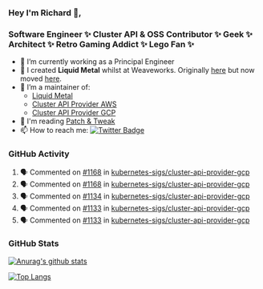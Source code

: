 ### Hey I'm Richard 👋, 

<h3 align="left">Software Engineer ✨ Cluster API & OSS Contributor ✨ Geek ✨ Architect ✨ Retro Gaming Addict ✨ Lego Fan ✨</h3>

- 🔭 I’m currently working as a Principal Engineer
- 📯 I created **Liquid Metal** whilst at Weaveworks. Originally [here](https://github.com/weaveworks-liquidmetal) but now moved [here](https://github.com/liquidmetal-dev).
- 👯 I’m a maintainer of:
  -  [Liquid Metal](https://github.com/liquidmetal-dev)
  -  [Cluster API Provider AWS](https://github.com/kubernetes-sigs/cluster-api-provider-aws)
  -  [Cluster API Provider GCP](https://github.com/kubernetes-sigs/cluster-api-provider-gcp)
- 💬 I'm reading [Patch & Tweak](https://bjooks.com/products/patch-tweak-exploring-modular-synthesis)
- 📫 How to reach me: [![Twitter Badge](https://img.shields.io/badge/-@fruit_case-00acee?style=flat&logo=Twitter&logoColor=white)](https://twitter.com/intent/follow?screen_name=fruit_case "Follow on Twitter")

### GitHub Activity 

<!--START_SECTION:activity-->
1. 🗣 Commented on [#1168](https://github.com/kubernetes-sigs/cluster-api-provider-gcp/issues/1168#issuecomment-2462818109) in [kubernetes-sigs/cluster-api-provider-gcp](https://github.com/kubernetes-sigs/cluster-api-provider-gcp)
2. 🗣 Commented on [#1168](https://github.com/kubernetes-sigs/cluster-api-provider-gcp/issues/1168#issuecomment-2462816122) in [kubernetes-sigs/cluster-api-provider-gcp](https://github.com/kubernetes-sigs/cluster-api-provider-gcp)
3. 🗣 Commented on [#1134](https://github.com/kubernetes-sigs/cluster-api-provider-gcp/pull/1134#issuecomment-2462809640) in [kubernetes-sigs/cluster-api-provider-gcp](https://github.com/kubernetes-sigs/cluster-api-provider-gcp)
4. 🗣 Commented on [#1133](https://github.com/kubernetes-sigs/cluster-api-provider-gcp/pull/1133#issuecomment-2462808521) in [kubernetes-sigs/cluster-api-provider-gcp](https://github.com/kubernetes-sigs/cluster-api-provider-gcp)
5. 🗣 Commented on [#1133](https://github.com/kubernetes-sigs/cluster-api-provider-gcp/pull/1133#issuecomment-2462807361) in [kubernetes-sigs/cluster-api-provider-gcp](https://github.com/kubernetes-sigs/cluster-api-provider-gcp)
<!--END_SECTION:activity-->

### GitHub Stats

[![Anurag's github stats](https://github-readme-stats.vercel.app/api?username=richardcase&count_private=true&show_icons=true)](https://github.com/anuraghazra/github-readme-stats)

[![Top Langs](https://github-readme-stats.vercel.app/api/top-langs/?username=richardcase&hide=html&layout=compact)](https://github.com/anuraghazra/github-readme-stats)
